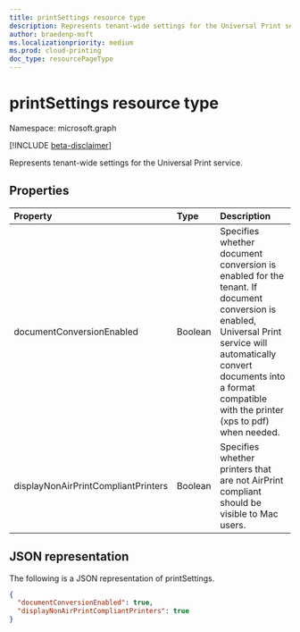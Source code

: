 ```yaml
---
title: printSettings resource type
description: Represents tenant-wide settings for the Universal Print service.
author: braedenp-msft
ms.localizationpriority: medium
ms.prod: cloud-printing
doc_type: resourcePageType
---
```


# printSettings resource type

Namespace: microsoft.graph

[!INCLUDE [beta-disclaimer](../../includes/beta-disclaimer.md)]

Represents tenant-wide settings for the Universal Print service.

## Properties
| Property     | Type        | Description |
|:-------------|:------------|:------------|
|documentConversionEnabled|Boolean|Specifies whether document conversion is enabled for the tenant. If document conversion is enabled, Universal Print service will automatically convert documents into a format compatible with the printer (xps to pdf) when needed.|
|displayNonAirPrintCompliantPrinters|Boolean|Specifies whether printers that are not AirPrint compliant should be visible to Mac users.|

## JSON representation

The following is a JSON representation of printSettings.
<!-- {
  "blockType": "resource",
  "optionalProperties": [

  ],
  "@odata.type": "microsoft.graph.printSettings"
}-->

```json
{
  "documentConversionEnabled": true,
  "displayNonAirPrintCompliantPrinters": true
}
```


